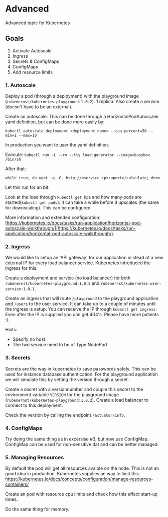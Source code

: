 
# Advanced
Advanced topic for Kubernetes

## Goals
1. Activate Autoscale
2. Ingress
3. Secrets & ConfigMaps
4. ConfigMaps
5. Add resource limits

### 1. Autoscale
Deploy a pod (through a deployment) with the playground image (`rubenernst/kubernetes-playground:1.0.2`). 1 replica. Also create a service (doesn't have to be an external).

Create an autoscale. This can be done through a HorizontalPodAutoscaler yaml definition, but can be done more easily by:

`kubectl autoscale deployment <deployment name> --cpu-percent=50 --min=1 --max=10`

In production you want to user the yaml definition.

Execute:
`kubectl run -i --rm --tty load-generator --image=busybox /bin/sh`

After that:

`while true; do wget -q -O- http://<service ip>:<port>/calculate; done`

Let this run for an bit.

Look at the load through `kubectl get hpa` and how many pods are started(`kubectl get pods`). It can take a while before it upscales (the same for downscaling). This can be configured.

More information and extended configuration: [https://kubernetes.io/docs/tasks/run-application/horizontal-pod-autoscale-walkthrough/](https://kubernetes.io/docs/tasks/run-application/horizontal-pod-autoscale-walkthrough/).

### 2. Ingress
We would like to setup an 'API gateway' for our application in stead of a new external IP for every load balancer service. Kubernetes introduced the Ingress for this.

Create a deployment and service (no load balancer) for both `rubenernst/kubernetes-playground:1.0.2` and `rubenernst/kubernetes-user-service:1.0.1`.

Create an ingress that will route `/playground` to the playground application and `/users` to the user service. It can take up to a couple of minutes until the ingress is setup. You can receive the IP through `kubectl get ingress`. Even after the IP is supplied you can get 404's. Please have more patients :).

Hints:
 - Specify no host.
 - The two service need to be of Type NodePort.
 
 ### 3. Secrets
 Secrets are the way in kubernetes to save passwords safely. This can be used for instance database authentication.
 For the playground application we will simulate this by setting the version through a secret.
 
 Create a secret with a versionnumber and couple this secret to the environment variable `VERSION` for the playground image (`rubenernst/kubernetes-playground:1.0.2`). Create a load balancer to connect to this deployment. 
 
 Check the version by calling the endpoint `/actuator/info`.
 
 ### 4. ConfigMaps
 Try doing the same thing as in excersise #3, but now use ConfigMap. ConfigMap can be used for non-sensitive dat and can be better managed.
 
### 5. Managing Resources
By default the pod will get all resources avaible on the node. This is not an good idea in production. Kubernetes supplies an way to limit this. https://kubernetes.io/docs/concepts/configuration/manage-resources-containers/

Create an pod with resource cpu limits and check how this effect start-up times.

Do the same thing for memory.

